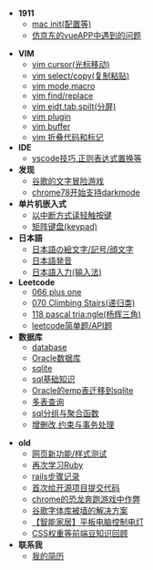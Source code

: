 - **1911**
    - [mac init(配置等)](2019/11/mac-init)
    - [仿京东的vueAPP中遇到的问题](2019/11/jd-vue-problem)

<!-- archive -->
- **VIM**
    - [vim cursor(光标移动)](archive/vim/cursor)
    - [vim select/copy(复制粘贴)](archive/vim/copy)
    - [vim mode,macro](archive/vim/mode.md)
    - [vim find/replace](archive/vim/find.md)
    - [vim eidt,tab,spilt(分屏)](archive/vim/edit.md)
    - [vim plugin](archive/vim/plugin.md)
    - [vim buffer](archive/vim/buffer.md)
    - [vim 折叠代码和标记](archive/vim/collapse.md)
- **IDE**
    - [vscode技巧,正则表达式置换等](archive/IDE/vscode/index)    
- **发现**
    - [谷歌的文字冒险游戏](archive/discover/google-text-adventure)
    - [chrome78开始支持darkmode](archive/discover/chrome-dark-mode)
- **单片机嵌入式**
    - [以中断方式读轻触按键](archive/embedded/button-interrupt/index)
    - [矩阵键盘(keypad)](archive/embedded/keypad/index)
- **日本語**
    - [日本語の絵文字/記号/顔文字](archive/japanese/kigou)
    - [日本語発音](archive/japanese/hatsuon)
    - [日本語入力(输入法)](archive/japanese/nyuuryoku)
- **Leetcode**
    - [066 plus one](archive/leetcode/066-plus-one)
    - [070 Climbing Stairs(递归类)](archive/leetcode/070-climbing-stairs)
    - [118 pascal tria:ngle(杨辉三角)](archive/leetcode/118-pascal-triangle)
    - [leetcode简单题/API题](archive/leetcode/leetcode-easy)
- **数据库**
    - [database](archive/database/database)
    - [Oracle数据库](archive/database/oracle-database/index)
    - [sqlite](archive/database/sqlite)
    - [sql基础知识](archive/database/sql-basic)
    - [Oracle的emp表迁移到sqlite](archive/database/oracle-migrate-to-sqlite/index)
    - [多表查询](archive/database/multi-table-query)
    - [sql分组与聚合函数](archive/database/sql-group)
    - [增删改,约束与事务处理](archive/database/sql-update)
<!-- /archive -->

- **old**
    - [网页新功能/样式测试](old/test)
    - [再次学习Ruby](old/ruby-restudy)
    - [rails步骤记录](old/rails-step)
    - [首次给开源项目提交代码](old/pull-request-to-scoop/index)
    - [chrome的恐龙奔跑游戏中作弊](old/chrome-game-cheat/index)
    - [谷歌字体库被墙的解决方案](old/google-font-block-solution)
    - [【智能家居】平板电脑控制电灯](old/rpi-gpio.md)
    - [CSS权重等前端豆知识回顾](old/css-specificity)
- **联系我**
    - [我的简历](old/resume.html)
